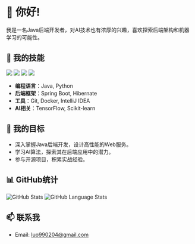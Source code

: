 # 👋 你好!

我是一名Java后端开发者，对AI技术也有浓厚的兴趣，喜欢探索后端架构和机器学习的可能性。

## 🚀 我的技能
<img src="https://img.shields.io/badge/Java-007396?style=flat&logo=java&logoColor=white">
<img src="https://img.shields.io/badge/Python-3776AB?style=flat&logo=python&logoColor=white">
<img src="https://img.shields.io/badge/Spring_Boot-6DB33F?style=flat&logo=spring-boot&logoColor=white">
<img src="https://img.shields.io/badge/TensorFlow-FF6F00?style=flat&logo=tensorflow&logoColor=white">

- **编程语言**：Java, Python  
- **后端框架**：Spring Boot, Hibernate  
- **工具**：Git, Docker, IntelliJ IDEA  
- **AI相关**：TensorFlow, Scikit-learn

## 🎯 我的目标
- 深入掌握Java后端开发，设计高性能的Web服务。
- 学习AI算法，探索其在后端应用中的潜力。
- 参与开源项目，积累实战经验。

## 📊 GitHub统计
![GitHub Stats](https://github-readme-stats.vercel.app/api?username=luohuan0204&show_icons=true&theme=radical)
![GitHub Language Stats](https://github-readme-stats.vercel.app/api/top-langs/?username=luohuan0204&layout=compact&theme=radical)

## 📫 联系我
- Email: luo990204@gmail.com  
